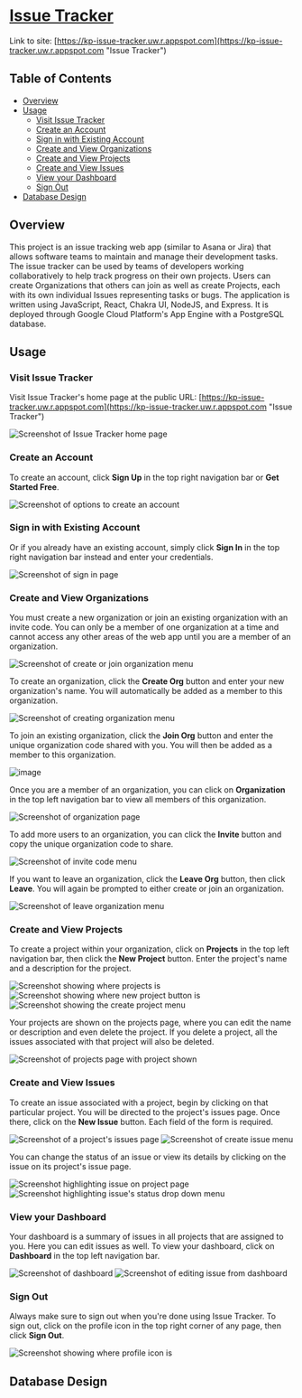 # [Issue Tracker](https://kp-issue-tracker.uw.r.appspot.com "Issue Tracker")
Link to site: [https://kp-issue-tracker.uw.r.appspot.com](https://kp-issue-tracker.uw.r.appspot.com "Issue Tracker")

## Table of Contents
- [Overview](#overview "Overview")
- [Usage](#usage "Usage")
  - [Visit Issue Tracker](#visit "Visit Issue Tracker")
  - [Create an Account](#create "Create an Account")
  - [Sign in with Existing Account](#existing "Sign in with Existing Account")
  - [Create and View Organizations](#organizations "Create and View Organizations")
  - [Create and View Projects](#projects "Create and View Projects")
  - [Create and View Issues](#issues "Create and View Issues")
  - [View your Dashboard](#dashboard "View your Dashboard")
  - [Sign Out](#signout "Sign Out")
- [Database Design](#database "Database Design")

## Overview <a name="overview"></a>
This project is an issue tracking web app (similar to Asana or Jira) that allows software teams to maintain and manage their development tasks. The issue tracker can be used by teams of developers working collaboratively to help track progress on their own projects. Users can create Organizations that others can join as well as create Projects, each with its own individual Issues representing tasks or bugs. The application is written using JavaScript, React, Chakra UI, NodeJS, and Express. It is deployed through Google Cloud Platform's App Engine with a PostgreSQL database.

## Usage <a name="usage"></a>

### Visit Issue Tracker <a name="visit"></a>
Visit Issue Tracker's home page at the public URL: [https://kp-issue-tracker.uw.r.appspot.com](https://kp-issue-tracker.uw.r.appspot.com "Issue Tracker")

![Screenshot of Issue Tracker home page](https://github.com/realKP/issue-tracker/assets/76978772/d4ba293e-4537-4d7a-94c8-26f200742935)


### Create an Account <a name="create"></a>
To create an account, click **Sign Up** in the top right navigation bar or **Get Started Free**.

![Screenshot of options to create an account](https://github.com/realKP/issue-tracker/assets/76978772/ee5e571b-919f-4af5-954b-d711f3ba9e60)


### Sign in with Existing Account <a name="existing"></a>
Or if you already have an existing account, simply click **Sign In** in the top right navigation bar instead and enter your credentials.

![Screenshot of sign in page](https://github.com/realKP/issue-tracker/assets/76978772/0017eb9b-8697-4cc9-89c3-dd99cdc3f8cb)


### Create and View Organizations <a name="organizations"></a>
You must create a new organization or join an existing organization with an invite code. You can only be a member of one organization at a time and cannot access any other areas of the web app until you are a member of an organization.

![Screenshot of create or join organization menu](https://github.com/realKP/issue-tracker/assets/76978772/968910b7-4129-43f9-8bac-6f21ab6f34f6)

To create an organization, click the **Create Org** button and enter your new organization's name. You will automatically be added as a member to this organization.

![Screenshot of creating organization menu](https://github.com/realKP/issue-tracker/assets/76978772/7c6a3e3e-226f-4ba7-879a-5c1c8dc26449)

To join an existing organization, click the **Join Org** button and enter the unique organization code shared with you. You will then be added as a member to this organization.

![image](https://github.com/realKP/issue-tracker/assets/76978772/cfe2da02-2c27-483d-815a-dc3aed6393b9)

Once you are a member of an organization, you can click on **Organization** in the top left navigation bar to view all members of this organization.

![Screenshot of organization page](https://github.com/realKP/issue-tracker/assets/76978772/e64dd361-7c29-4bb3-8711-7426d1cecd78)

To add more users to an organization, you can click the **Invite** button and copy the unique organization code to share.

![Screenshot of invite code menu](https://github.com/realKP/issue-tracker/assets/76978772/0b0d3126-e86f-4dca-9d00-453db930cfc6)

If you want to leave an organization, click the **Leave Org** button, then click **Leave**. You will again be prompted to either create or join an organization.

![Screenshot of leave organization menu](https://github.com/realKP/issue-tracker/assets/76978772/e41f3ca3-9fbf-4cc5-bb8d-39a837740507)
 

### Create and View Projects <a name="projects"></a>
To create a project within your organization, click on **Projects** in the top left navigation bar, then click the **New Project** button. Enter the project's name and a description for the project.

![Screenshot showing where projects is](https://github.com/realKP/issue-tracker/assets/76978772/ce1206ed-0d01-47dc-9426-9c4b94cab5ab)
![Screenshot showing where new project button is](https://github.com/realKP/issue-tracker/assets/76978772/20b3da6d-94b4-4a20-849e-f8db1dd2e0df)
![Screenshot showing the create project menu](https://github.com/realKP/issue-tracker/assets/76978772/22cab983-9ed3-43cd-9335-c9d86b493d7a)

Your projects are shown on the projects page, where you can edit the name or description and even delete the project. If you delete a project, all the issues associated with that project will also be deleted.

![Screenshot of projects page with project shown](https://github.com/realKP/issue-tracker/assets/76978772/8fc961e0-062f-4d69-b0d1-68c412249508)


### Create and View Issues <a name="issues"></a>
To create an issue associated with a project, begin by clicking on that particular project. You will be directed to the project's issues page. Once there, click on the **New Issue** button. Each field of the form is required.

![Screenshot of a project's issues page](https://github.com/realKP/issue-tracker/assets/76978772/dd9bf408-619e-4b67-8071-66f09b05015a)
![Screenshot of create issue menu](https://github.com/realKP/issue-tracker/assets/76978772/2dc19949-f2be-4d95-8f05-6a934504490d)

You can change the status of an issue or view its details by clicking on the issue on its project's issue page.

![Screenshot highlighting issue on project page](https://github.com/realKP/issue-tracker/assets/76978772/88334c35-99df-4f38-a502-913c0832eda9)
![Screenshot highlighting issue's status drop down menu](https://github.com/realKP/issue-tracker/assets/76978772/99f727ce-e570-4140-a7a6-d16a98877c1f)


### View your Dashboard <a name="dashboard"></a>
Your dashboard is a summary of issues in all projects that are assigned to you. Here you can edit issues as well. To view your dashboard, click on **Dashboard** in the top left navigation bar.

![Screenshot of dashboard](https://github.com/realKP/issue-tracker/assets/76978772/a17e8a69-0e1c-402e-9412-f084aa40697f)
![Screenshot of editing issue from dashboard](https://github.com/realKP/issue-tracker/assets/76978772/aa4f5fa4-db49-4ade-9dfb-6621f6224fc7)

### Sign Out <a name="signout"></a>
Always make sure to sign out when you're done using Issue Tracker. To sign out, click on the profile icon in the top right corner of any page, then click **Sign Out**. 

![Screenshot showing where profile icon is](https://github.com/realKP/issue-tracker/assets/76978772/19b93fa9-2d6b-4596-a995-79fc24a80485)

## Database Design <a name="database"></a>
